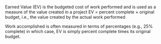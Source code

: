 Earned Value (EV) is the budgeted cost of work performed and is used as a measure of the value created in a project
EV = percent complete × original budget, i.e., the value created by the actual work performed

Work accomplished is often measured in terms of percentages (e.g., 25% complete) in which case, EV is simply percent complete times its original budget.

